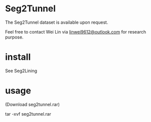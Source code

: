# Seg2Tunnel

The Seg2Tunnel dataset is available upon request.

Feel free to contact Wei Lin via linwei9612@outlook.com for research purpose.

# install

See Seg2Lining

# usage

(Download seg2tunnel.rar)

tar -xvf seg2tunnel.rar
